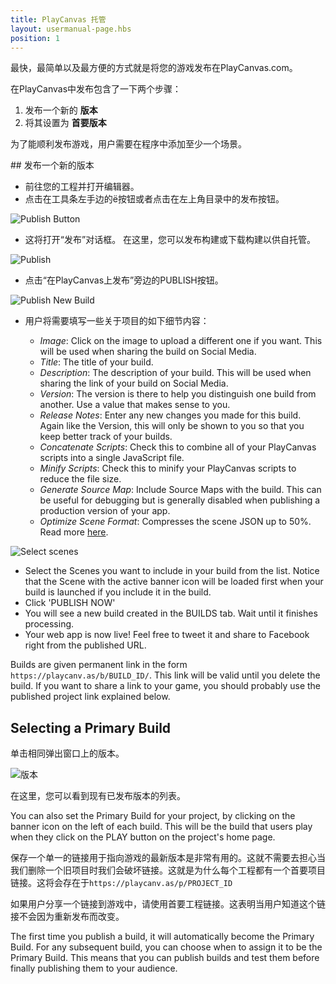 ```yaml
---
title: PlayCanvas 托管
layout: usermanual-page.hbs
position: 1
---
```


最快，最简单以及最方便的方式就是将您的游戏发布在PlayCanvas.com。

在PlayCanvas中发布包含了一下两个步骤：

1. 发布一个新的 **版本**
2. 将其设置为 **首要版本**

为了能顺利发布游戏，用户需要在程序中添加至少一个场景。

## 发布一个新的版本

* 前往您的工程并打开编辑器。
* 点击在工具条左手边的<span class="pc-icon" style="font-size">&#57911;</span>按钮或者点击在左上角目录中的发布按钮。

![Publish Button][1]

* 这将打开“发布”对话框。 在这里，您可以发布构建或下载构建以供自托管。

![Publish][2]

* 点击“在PlayCanvas上发布”旁边的PUBLISH按钮。

![Publish New Build][3]

* 用户将需要填写一些关于项目的如下细节内容：

  * *Image*: Click on the image to upload a different one if you want. This will be used when sharing the build on Social Media.
  * *Title*: The title of your build.
  * *Description*: The description of your build. This will be used when sharing the link of your build on Social Media.
  * *Version*: The version is there to help you distinguish one build from another. Use a value that makes sense to you.
  * *Release Notes*: Enter any new changes you made for this build. Again like the Version, this will only be shown to you so that you keep better track of your builds.
  * *Concatenate Scripts*: Check this to combine all of your PlayCanvas scripts into a single JavaScript file.
  * *Minify Scripts*: Check this to minify your PlayCanvas scripts to reduce the file size.
  * *Generate Source Map*: Include Source Maps with the build. This can be useful for debugging but is generally disabled when publishing a production version of your app.
  * *Optimize Scene Format*: Compresses the scene JSON up to 50%. Read more [here][6].

![Select scenes][4]

* Select the Scenes you want to include in your build from the list. Notice that the Scene with the active banner icon will be loaded first when your build is launched if you include it in the build.
* Click 'PUBLISH NOW'
* You will see a new build created in the BUILDS tab. Wait until it finishes processing.
* Your web app is now live! Feel free to tweet it and share to Facebook right from the published URL.

Builds are given permanent link in the form `https://playcanv.as/b/BUILD_ID/`. This link will be valid until you delete the build. If you want to share a link to your game, you should probably use the published project link explained below.

## Selecting a Primary Build

单击相同弹出窗口上的版本。

![版本][5]

在这里，您可以看到现有已发布版本的列表。

You can also set the Primary Build for your project, by clicking on the banner icon on the left of each build. This will be the build that users play when they click on the PLAY button on the project's home page.

保存一个单一的链接用于指向游戏的最新版本是非常有用的。这就不需要去担心当我们删除一个旧项目时我们会破坏链接。这就是为什么每个工程都有一个首要项目链接。这将会存在于`https://playcanv.as/p/PROJECT_ID`

<div class="alert alert-info">
如果用户分享一个链接到游戏中，请使用首要工程链接。这表明当用户知道这个链接不会因为重新发布而改变。
</div>

The first time you publish a build, it will automatically become the Primary Build. For any subsequent build, you can choose when to assign it to be the Primary Build. This means that you can publish builds and test them before finally publishing them to your audience.

[1]: /images/user-manual/publishing/toolbar-publish.png
[2]: /images/user-manual/publishing/dialog-publish.png
[3]: /images/user-manual/publishing/dialog-publish-build.png
[4]: /images/user-manual/publishing/dialog-publish-build-scenes.png
[5]: /images/user-manual/publishing/dialog-builds.png
[6]: /user-manual/optimization/optimizing-scene-format


